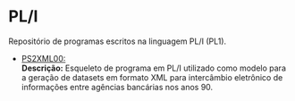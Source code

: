# PL/I

Repositório de programas escritos na linguagem PL/I (PL1).  

* [PS2XML00:](https://github.com/fermyno/mainframe/tree/main/PLI/PS2XML00/)  
  **Descrição:** Esqueleto de programa em PL/I utilizado como modelo para a geração de datasets em formato XML para intercâmbio eletrônico de informações entre agências bancárias nos anos 90.  
